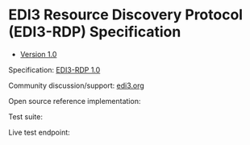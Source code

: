 # EDI3 Resource Discovery Protocol (EDI3-RDP) Specification

 * [Version 1.0](/docs/1.0/index.md)
 
Specification: [EDI3-RDP 1.0](http://edi3.org/specs/edi3-rdp/1.0/)

Community discussion/support: [edi3.org](http://edi3.org)

Open source reference implementation: 

Test suite: 

Live test endpoint: 
